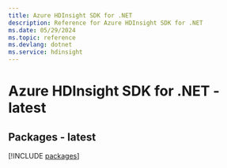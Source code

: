 ```yaml
---
title: Azure HDInsight SDK for .NET
description: Reference for Azure HDInsight SDK for .NET
ms.date: 05/29/2024
ms.topic: reference
ms.devlang: dotnet
ms.service: hdinsight
---
```

# Azure HDInsight SDK for .NET - latest
## Packages - latest
[!INCLUDE [packages](hdinsight-index.md)]